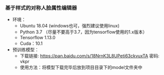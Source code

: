 ### 基于样式的对称人脸属性编辑器

- 环境：
    - Ubuntu 18.04 (windows也可，强烈建议使用linux)
    - Python 3.7 （尽量不要高于3.7，因为tensorflow使用的1.x版本）
    - Tensorflow 1.13.0
    - Cuda：10.1
- 预训练模型：
    - 下载链接: https://pan.baidu.com/s/18NrnK3L8UPeti63ckvuxTA  密码: vkpr
    - 使用方法：将模型下载完毕后放到项目目录下的model文件夹中
